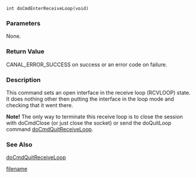 

```clike
int doCmdEnterReceiveLoop(void)
```

### Parameters
None.

### Return Value
CANAL_ERROR_SUCCESS on success or an error code on failure. 

### Description
This command sets an open interface in the receive loop (RCVLOOP) state. It does nothing other then putting the interface in the loop mode and checking that it went there.

**Note!** The only way to terminate this receive loop is to close the session with doCmdClose (or just close the socket) or send the doQuitLoop command [doCmdQuitReceiveLoop](class_doCmdQuitReceiveLoop.md). 

### See Also
[doCmdQuitReceiveLoop](class_doCmdQuitReceiveLoop.md)



[filename](./bottom_copyright.md ':include')
